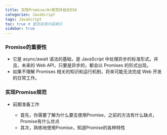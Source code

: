 ```yaml
---
title: 实现Promise/A+规范并结合ES6
categories: JavaScript
tags: JavaScript
toc: true # 是否启用内容索引
sidebar: true
---
```


### Promise的重要性

- 它是 async/await 语法的基础，是 JavaScript 中处理异步的标准形式。并且，未来的 Web API，只要是异步的，都会以 Promises 的形式出现。
- 如果不理解 Promises 相关的知识和运行机制，将来可能无法完成 Web 开发的日常工作。

### 实现Promise规范

- 前期准备工作

  - 首先，你需要了解为什么要去使用Promise，之前的方法有什么缺点，Promise有什么优点
  - 其次，熟练地使用Promise，知道Promise的各种特性

  

